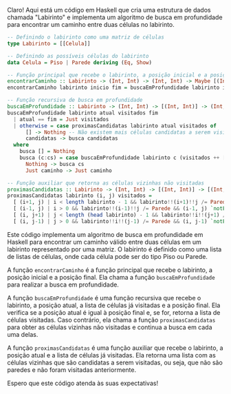 Claro! Aqui está um código em Haskell que cria uma estrutura de dados chamada "Labirinto" e implementa um algoritmo de busca em profundidade para encontrar um caminho entre duas células no labirinto.

```Haskell
-- Definindo o labirinto como uma matriz de células
type Labirinto = [[Celula]]

-- Definindo as possíveis células do labirinto
data Celula = Piso | Parede deriving (Eq, Show)

-- Função principal que recebe o labirinto, a posição inicial e a posição final
encontrarCaminho :: Labirinto -> (Int, Int) -> (Int, Int) -> Maybe [(Int, Int)]
encontrarCaminho labirinto inicio fim = buscaEmProfundidade labirinto inicio [inicio] fim

-- Função recursiva de busca em profundidade
buscaEmProfundidade :: Labirinto -> (Int, Int) -> [(Int, Int)] -> (Int, Int) -> Maybe [(Int, Int)]
buscaEmProfundidade labirinto atual visitados fim
  | atual == fim = Just visitados
  | otherwise = case proximasCandidatas labirinto atual visitados of
      [] -> Nothing -- Não existem mais células candidatas a serem visitadas
      candidatas -> busca candidatas
  where
    busca [] = Nothing
    busca (c:cs) = case buscaEmProfundidade labirinto c (visitados ++ [c]) fim of
      Nothing -> busca cs
      Just caminho -> Just caminho

-- Função auxiliar que retorna as células vizinhas não visitadas
proximasCandidatas :: Labirinto -> (Int, Int) -> [(Int, Int)] -> [(Int, Int)]
proximasCandidatas labirinto (i, j) visitados =
  [ (i+1, j) | i < length labirinto - 1 && labirinto!!(i+1)!!j /= Parede && (i+1, j) `notElem` visitados] ++
  [ (i-1, j) | i > 0 && labirinto!!(i-1)!!j /= Parede && (i-1, j) `notElem` visitados] ++
  [ (i, j+1) | j < length (head labirinto) - 1 && labirinto!!i!!(j+1) /= Parede && (i, j+1) `notElem` visitados] ++
  [ (i, j-1) | j > 0 && labirinto!!i!!(j-1) /= Parede && (i, j-1) `notElem` visitados]
```

Este código implementa um algoritmo de busca em profundidade em Haskell para encontrar um caminho válido entre duas células em um labirinto representado por uma matriz. O labirinto é definido como uma lista de listas de células, onde cada célula pode ser do tipo Piso ou Parede.

A função `encontrarCaminho` é a função principal que recebe o labirinto, a posição inicial e a posição final. Ela chama a função `buscaEmProfundidade` para realizar a busca em profundidade.

A função `buscaEmProfundidade` é uma função recursiva que recebe o labirinto, a posição atual, a lista de células já visitadas e a posição final. Ela verifica se a posição atual é igual à posição final e, se for, retorna a lista de células visitadas. Caso contrário, ela chama a função `proximasCandidatas` para obter as células vizinhas não visitadas e continua a busca em cada uma delas.

A função `proximasCandidatas` é uma função auxiliar que recebe o labirinto, a posição atual e a lista de células já visitadas. Ela retorna uma lista com as células vizinhas que são candidatas a serem visitadas, ou seja, que não são paredes e não foram visitadas anteriormente.

Espero que este código atenda às suas expectativas!